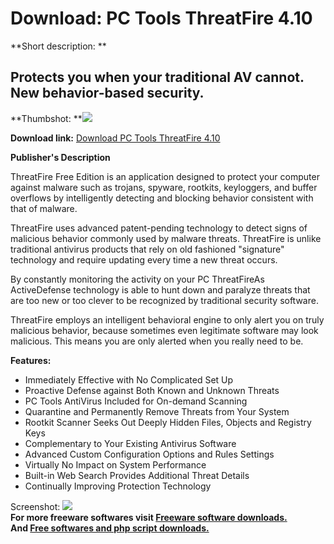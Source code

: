# Download: PC Tools ThreatFire 4.10

**Short description: **

## Protects you when your traditional AV cannot. New behavior-based security.

  
**Thumbshot: **![](http://www.freewarefiles.com/screenshot/threatfire3_md.gif)   
  
**Download link:** [Download PC Tools ThreatFire 4.10](http://freesoftwares.boysofts.com/PC-Tools-ThreatFire_program_19762.html)  
  

**Publisher's Description**  
  

ThreatFire Free Edition is an application designed to protect your computer
against malware such as trojans, spyware, rootkits, keyloggers, and buffer
overflows by intelligently detecting and blocking behavior consistent with
that of malware.

ThreatFire uses advanced patent-pending technology to detect signs of
malicious behavior commonly used by malware threats. ThreatFire is unlike
traditional antivirus products that rely on old fashioned "signature"
technology and require updating every time a new threat occurs.

By constantly monitoring the activity on your PC ThreatFireAs ActiveDefense
technology is able to hunt down and paralyze threats that are too new or too
clever to be recognized by traditional security software.

ThreatFire employs an intelligent behavioral engine to only alert you on truly
malicious behavior, because sometimes even legitimate software may look
malicious. This means you are only alerted when you really need to be.

**Features:**

  * Immediately Effective with No Complicated Set Up 
  * Proactive Defense against Both Known and Unknown Threats 
  * PC Tools AntiVirus Included for On-demand Scanning 
  * Quarantine and Permanently Remove Threats from Your System 
  * Rootkit Scanner Seeks Out Deeply Hidden Files, Objects and Registry Keys 
  * Complementary to Your Existing Antivirus Software 
  * Advanced Custom Configuration Options and Rules Settings 
  * Virtually No Impact on System Performance 
  * Built-in Web Search Provides Additional Threat Details 
  * Continually Improving Protection Technology 

  
  
Screenshot: ![](http://www.freewarefiles.com/screenshot/threatfire3.gif)  
**For more freeware softwares visit [Freeware software downloads.](http://freesoftwares.boysofts.com/)**   
**And [Free softwares and php script downloads.](http://www.boysofts.com/)**

